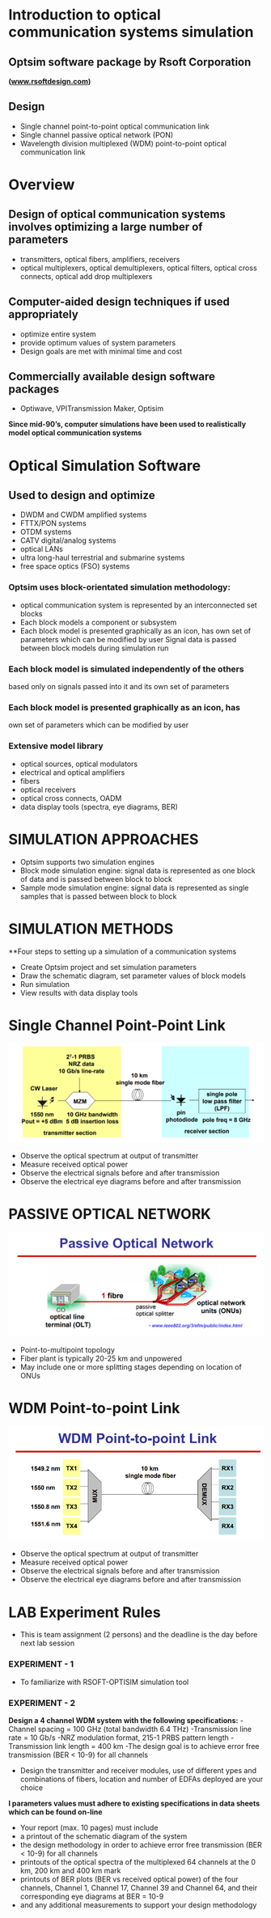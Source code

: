 # Introduction to optical communication systems simulation

## Optsim software package by Rsoft Corporation

**(www.rsoftdesign.com)**

## Design
- Single channel point-to-point optical communication link
- Single channel passive optical network (PON)
- Wavelength division multiplexed (WDM) point-to-point optical communication link

# Overview
## Design of optical communication systems involves optimizing a large number of parameters

- transmitters, optical fibers, amplifiers, receivers
- optical multiplexers, optical demultiplexers, optical filters, optical cross connects, optical add drop multiplexers
## Computer-aided design techniques if used appropriately
- optimize entire system
- provide optimum values of system parameters
- Design goals are met with minimal time and cost
## Commercially available design software packages
- Optiwave, VPITransmission Maker, Optisim

**Since mid-90’s, computer simulations have been used to realistically model optical communication systems**

# Optical Simulation Software

## Used to design and optimize
- DWDM and CWDM amplified systems
- FTTX/PON systems
- OTDM systems
- CATV digital/analog systems
- optical LANs
- ultra long-haul terrestrial and submarine systems
- free space optics (FSO) systems
### Optsim uses block-orientated simulation methodology:

- optical communication system is represented by an interconnected set blocks
- Each block models a component or subsystem 
- Each block model is presented graphically as an icon, has own set of parameters which can be modified by user Signal data is passed between block models during simulation run

### Each block model is simulated independently of the others
based only on signals passed into it and its own set of
parameters

### Each block model is presented graphically as an icon, has
own set of parameters which can be modified by user

### Extensive model library
- optical sources, optical modulators
- electrical and optical amplifiers
- fibers
- optical receivers
- optical cross connects, OADM
- data display tools (spectra, eye diagrams, BER)


# SIMULATION APPROACHES

- Optsim supports two simulation engines
- Block mode simulation engine: signal data is represented as one block of data and is passed between block to block
- Sample mode simulation engine: signal data is represented as single samples that is passed between block to block

# SIMULATION METHODS

**Four steps to setting up a simulation of a communication systems
- Create Optsim project and set simulation parameters
- Draw the schematic diagram, set parameter values of block models
- Run simulation
- View results with data display tools


# Single Channel Point-Point Link

![alt text](https://github.com/NANOPHOTONIC-RESEARCH-SOCIETY-AT-PEC/CAD-SIMULATIONS-OPTICS-LAB/blob/master/ACS_LAB_2021_ODD/RAW/POINT%20TO%20POINT%20LINK.PNG)

- Observe the optical spectrum at output of transmitter
- Measure received optical power
- Observe the electrical signals before and after transmission
- Observe the electrical eye diagrams before and after transmission

# PASSIVE OPTICAL NETWORK

![alt text](https://github.com/NANOPHOTONIC-RESEARCH-SOCIETY-AT-PEC/CAD-SIMULATIONS-OPTICS-LAB/blob/master/ACS_LAB_2021_ODD/RAW/PON.PNG)

- Point-to-multipoint topology
- Fiber plant is typically 20-25 km and unpowered
- May include one or more splitting stages depending on location of ONUs

# WDM Point-to-point Link

![alt text](https://github.com/NANOPHOTONIC-RESEARCH-SOCIETY-AT-PEC/CAD-SIMULATIONS-OPTICS-LAB/blob/master/ACS_LAB_2021_ODD/RAW/Capture.PNG)

- Observe the optical spectrum at output of transmitter
- Measure received optical power
- Observe the electrical signals before and after transmission
- Observe the electrical eye diagrams before and after transmission

# LAB Experiment Rules

- This is team assignment (2 persons) and the deadline is the day before next lab session
### EXPERIMENT - 1

- To familiarize with RSOFT-OPTISIM simulation tool

### EXPERIMENT - 2

**Design a 4 channel WDM system with the following specifications:**
-Channel spacing = 100 GHz (total bandwidth 6.4 THz)
-Transmission line rate = 10 Gb/s
-NRZ modulation format, 215-1 PRBS pattern length
-Transmission link length = 400 km
-The design goal is to achieve error free transmission (BER < 10-9) for all channels
- Design the transmitter and receiver modules, use of different ypes and combinations of fibers, location and number of EDFAs
deployed are your choice

**l parameters values must adhere to existing specifications in
data sheets which can be found on-line**

- Your report (max. 10 pages) must include
- a printout of the schematic diagram of the system
- the design methodology in order to achieve error free
transmission (BER < 10-9) for all channels
- printouts of the optical spectra of the multiplexed 64
channels at the 0 km, 200 km and 400 km mark
- printouts of BER plots (BER vs received optical power) of
the four channels, Channel 1, Channel 17, Channel 39
and Channel 64, and their corresponding eye diagrams at
BER = 10-9
- and any additional measurements to support your design
methodology
